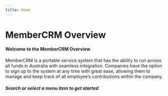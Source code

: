 ```yaml
---
title: Home
---
```



# MemberCRM Overview


#### Welcome to the MemberCRM Overview


MemberCRM is a portable service system that has the ability to run across all funds in Australia with seamless integration. Companies have the option to sign up to the system at any time with great ease, allowing them to manage and keep track of all employee’s contributions within the company.


##### Search or select a menu item to get started
